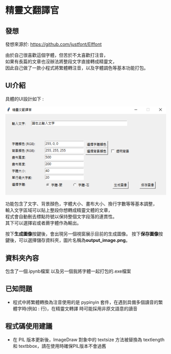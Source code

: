 # 精靈文翻譯官

## 發想

發想來源於: https://github.com/justfont/Elffont

由於自己很喜歡這個字體，但苦於不太喜歡打注音，  
如果有長篇的文章也沒辦法將整段文字直接轉成精靈文，  
因此自己做了一款小程式將繁體轉注音，以及字體調色等基本功能打包。  

## UI介紹

具體的UI設計如下 :

![程式介面](images/Elf_translator_example.png)


功能包含了文字、背景顏色，字體大小、畫布大小、換行字數等等基本調整，  
輸入文字區域可以貼上整段你想轉成精靈文體的文章，  
程式會自動刪去標點符號以保持整個文字段落的連貫性。  
其下可以選擇岩或者蕨字體作為輸出。

按下**生成圖像**按鍵後，會出現另一個視窗展示目前的生成圖像。
按下**保存圖像**按鍵後，可以選擇儲存資料夾，圖片名稱為**output_image.png**。

## 資料夾內容

包含了一個.ipynb檔案
以及另一個我將字體一起打包的.exe檔案

## 已知問題

- 程式中將繁體轉換為注音使用的是 pypinyin 套件，在遇到具備多個讀音的繁體字時(例如 : 行)，在精靈文轉譯
  時可能採用非原文語意的讀音

## 程式碼使用建議

- 在 PIL 版本更新後，ImageDraw 對象中的 textsize 方法被替換為 textlength 和 textbbox，請在使用時確保PIL版本不會過舊

